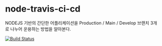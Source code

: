 # node-travis-ci-cd
NODEJS 기반의 간단한 어플리케이션을 Production / Main / Develop 브랜치 3개로 나누어 운용하는 방법을 알아본다.

[![Build Status](https://travis-ci.com/KimPinot/node-travis-ci-cd.svg?branch=production)](https://travis-ci.com/KimPinot/node-travis-ci-cd)